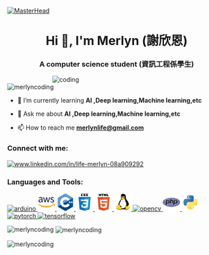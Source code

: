 [![MasterHead](https://tse3.mm.bing.net/th/id/OIG2.peh6sKM_Mj2hr5XGpkX.?pid=ImgGn)](https://rishavchanda.io)

<h1 align="center">Hi 👋, I'm Merlyn (謝欣恩)</h1>
<h3 align="center">A computer science student (資訊工程係學生)</h3>
<img align="right" width=400 alt=coding src="https://camo.githubusercontent.com/800e1ce79aaa78d4e4d5eb324dfb2a8bb0164a42c6a2f6e636692bcc3f9480d4/68747470733a2f2f63646e2e686173686e6f64652e636f6d2f7265732f686173686e6f64652f696d6167652f75706c6f61642f76313638313536323530383336352f6b39367a307833566a2e676966"


<p align="left"> <img src="https://komarev.com/ghpvc/?username=merlyncoding&label=Profile%20views&color=0e75b6&style=flat" alt="merlyncoding" /> </p>

- 🌱 I’m currently learning **AI ,Deep learning,Machine learning,etc**

- 💬 Ask me about **AI ,Deep learning,Machine learning,etc**

- 📫 How to reach me **merlynlife@gmail.com**

<h3 align="left">Connect with me:</h3>
<p align="left">
<a href="https://linkedin.com/in/www.linkedin.com/in/life-merlyn-08a909292" target="blank"><img align="center" src="https://raw.githubusercontent.com/rahuldkjain/github-profile-readme-generator/master/src/images/icons/Social/linked-in-alt.svg" alt="www.linkedin.com/in/life-merlyn-08a909292" height="30" width="40" /></a>
</p>

<h3 align="left">Languages and Tools:</h3>
<p align="left"> <a href="https://www.arduino.cc/" target="_blank" rel="noreferrer"> <img src="https://cdn.worldvectorlogo.com/logos/arduino-1.svg" alt="arduino" width="40" height="40"/> </a> <a href="https://aws.amazon.com" target="_blank" rel="noreferrer"> <img src="https://raw.githubusercontent.com/devicons/devicon/master/icons/amazonwebservices/amazonwebservices-original-wordmark.svg" alt="aws" width="40" height="40"/> </a> <a href="https://www.w3schools.com/cpp/" target="_blank" rel="noreferrer"> <img src="https://raw.githubusercontent.com/devicons/devicon/master/icons/cplusplus/cplusplus-original.svg" alt="cplusplus" width="40" height="40"/> </a> <a href="https://www.w3schools.com/css/" target="_blank" rel="noreferrer"> <img src="https://raw.githubusercontent.com/devicons/devicon/master/icons/css3/css3-original-wordmark.svg" alt="css3" width="40" height="40"/> </a> <a href="https://www.w3.org/html/" target="_blank" rel="noreferrer"> <img src="https://raw.githubusercontent.com/devicons/devicon/master/icons/html5/html5-original-wordmark.svg" alt="html5" width="40" height="40"/> </a> <a href="https://www.linux.org/" target="_blank" rel="noreferrer"> <img src="https://raw.githubusercontent.com/devicons/devicon/master/icons/linux/linux-original.svg" alt="linux" width="40" height="40"/> </a> <a href="https://opencv.org/" target="_blank" rel="noreferrer"> <img src="https://www.vectorlogo.zone/logos/opencv/opencv-icon.svg" alt="opencv" width="40" height="40"/> </a> <a href="https://www.php.net" target="_blank" rel="noreferrer"> <img src="https://raw.githubusercontent.com/devicons/devicon/master/icons/php/php-original.svg" alt="php" width="40" height="40"/> </a> <a href="https://www.python.org" target="_blank" rel="noreferrer"> <img src="https://raw.githubusercontent.com/devicons/devicon/master/icons/python/python-original.svg" alt="python" width="40" height="40"/> </a> <a href="https://pytorch.org/" target="_blank" rel="noreferrer"> <img src="https://www.vectorlogo.zone/logos/pytorch/pytorch-icon.svg" alt="pytorch" width="40" height="40"/> </a> <a href="https://www.tensorflow.org" target="_blank" rel="noreferrer"> <img src="https://www.vectorlogo.zone/logos/tensorflow/tensorflow-icon.svg" alt="tensorflow" width="40" height="40"/> </a> </p>

<p><img align="left" src="https://github-readme-stats.vercel.app/api/top-langs?username=merlyncoding&show_icons=true&locale=en&layout=compact" alt="merlyncoding" /></p>

<p>&nbsp;<img align="center" src="https://github-readme-stats.vercel.app/api?username=merlyncoding&show_icons=true&locale=en" alt="merlyncoding" /></p>

<p><img align="center" src="https://github-readme-streak-stats.herokuapp.com/?user=merlyncoding&" alt="merlyncoding" /></p>
